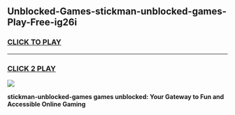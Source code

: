 
## Unblocked-Games-stickman-unblocked-games-Play-Free-ig26i
<h3>
<a href="https://premium76.site?title=stickman-unblocked-games&ref=22A">CLICK TO PLAY</a></h3>
<hr>

<h3>
<a href="https://premium76.site?title=stickman-unblocked-games&ref=22A">CLICK 2 PLAY</a>
  
</h3>

<a href="https://premium76.site?title=stickman-unblocked-games&ref=22A"><img src="https://clearcache.store/games.png"></a>


**stickman-unblocked-games games unblocked: Your Gateway to Fun and Accessible Online Gaming**
